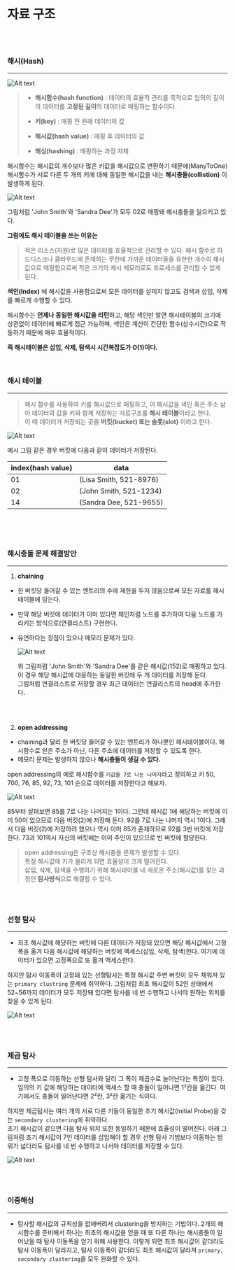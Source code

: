 # 자료 구조

<br>
<br>

### 해시(Hash)

---

![Alt text](image/image.png)

> - **해시함수(hash function)** : 데이터의 효율적 관리를 목적으로 임의의 길이의 데이터를 **고정된 길이**의 데이터로 매핑하는 함수이다.
>
> - **키(key)** : 매핑 전 원래 데이터의 값
>
> - **해시값(hash value)** : 매핑 후 데이터의 값
>
> - **해싱(hashing)** : 매핑하는 과정 자체

해시함수는 해시값의 개수보다 많은 키값을 해시값으로 변환하기 때문에(ManyToOne) 해시함수가 서로 다른 두 개의 키에 대해 동일한 해시값을 내는 **해시충돌(collistion)** 이 발생하게 된다.

![Alt text](image/image-1.png)

그림처럼 'John Smith'와 'Sandra Dee'가 모두 02로 매핑돼 해시충돌을 일으키고 있다.

**그럼에도 해시 테이블을 쓰는 이유는**

> 적은 리소스(자원)로 많은 데이터를 효율적으로 관리할 수 있다. 해시 함수로 하드디스크나 클라우드에 존재하는 무한에 가까운 데이터들을 유한한 개수의 해시값으로 매핑함으로써 작은 크기의 캐시 메모리로도 프로세스를 관리할 수 있게 된다.

**색인(Index)** 에 해시값을 사용함으로써 모든 데이터를 살피지 않고도 검색과 삽입, 삭제를 빠르게 수행할 수 있다.

해시함수는 **언제나 동일한 해시값을 리턴**하고, 해당 색인만 알면 해시테이블의 크기에 상관없이 데이터에 빠르게 접근 가능하며, 색인은 계산이 간단한 함수(상수시간)으로 작동하기 때문에 매우 효율적이다.

**즉 해시테이블은 삽입, 삭제, 탐색시 시간복잡도가 O(1)이다.**

<br>

### 해시 테이블

---

> 해시 함수를 사용하여 키를 해시값으로 매핑하고, 이 해시값을 색인 혹은 주소 삼아 데이터의 값을 키와 함께 저장하는 자료구조를 **해시 테이블**이라고 한다. <br>
> 이 때 데이터가 저장되는 곳을 **버킷(bucket) 또는 슬롯(slot)** 이라고 한다.

![Alt text](image/image-2.png)

예시 그림 같은 경우 버킷에 다음과 같이 데이터가 저장된다.

| index(hash value) | data                   |
| ----------------- | ---------------------- |
| 01                | (Lisa Smith, 521-8976) |
| 02                | (John Smith, 521-1234) |
| 14                | (Sandra Dee, 521-9655) |

<br>
<br>
<br>

### 해시충돌 문제 해결방안

---

1. **chaining**

- 한 버킷당 들어갈 수 있는 엔트리의 수에 제한을 두지 않음으로써 모든 자료를 헤시테이블에 담는다.
- 만약 해당 버킷에 데이터가 이미 있다면 체인처럼 노드를 추가하여 다음 노드를 가리키는 방식으로(연결리스트) 구현한다.
- 유연하다는 장점이 있으나 메모리 문제가 있다.

  ![Alt text](image/image-3.png)

  위 그림처럼 'John Smith'와 'Sandra Dee'를 같은 해시값(152)로 매핑하고 있다. 이 경우 해당 해시값에 대응하는 동일한 버킷에 두 개 데이터를 저장해 둔다.<br>
  그림처럼 연결리스트로 저장할 경우 최근 데이터는 연결리스트의 head에 추가한다.

<br>
<br>

2. **open addressing**

- chaining과 달리 한 버킷당 들어갈 수 있는 엔트리가 하나뿐인 헤시테이블이다. 해시함수로 얻은 주소가 아닌, 다른 주소에 데이터를 저장할 수 있도록 한다.
- 메모리 문제는 발생하지 않으나 **해시충돌이 생길 수 있다.**

open addressing의 예로 해시함수를 `키값을 7로 나눈 나머지`라고 정의하고 키 50, 700, 76, 85, 92, 73, 101 순으로 데이터를 저장한다고 해보자.

![Alt text](image/image-4.png)

85부터 살펴보면 85를 7로 나눈 나머지는 1이다. 그런데 해시값 1에 해당하는 버킷에 이미 50이 있으므로 다음 버킷(2)에 저장해 둔다. 92를 7로 나눈 나머지 역시 1이다. 그래서 다음 버킷(2)에 저장하려 했으나 역시 이미 85가 존재하므로 92를 3번 버킷에 저장한다. 73과 101역시 자신의 버킷에는 이미 주인이 있으므로 빈 버킷에 할당한다.

> open addressing은 구조상 해시충돌 문제가 발생할 수 있다.<br>
> 특정 해시값에 키가 몰리게 되면 효율성이 크게 떨어진다. <br>
> 삽입, 삭제, 탐색을 수행하기 위해 해시테이블 내 새로운 주소(해시값)를 찾는 과정인 **탐사방식**으로 해결할 수 있다.

<br>
<br>

### 선형 탐사

---

- 최초 해시값에 해당하는 버킷에 다른 데이터가 저장돼 있으면 해당 해시값에서 고정폭을 옮겨 다음 해시값에 해당하는 버킷에 액세스(삽입, 삭제, 탐색)한다. 여기에 데이터가 있으면 고정폭으로 또 옮겨 액세스한다.

하지만 탐사 이동폭이 고정돼 있는 선형탐사는 특정 해시값 주변 버킷이 모두 채워져 있는 `primary clustring` 문제에 취약하다.
그림처럼 최초 해시값이 52인 상태에서 52~56까지 데이터가 모두 저장돼 있다면 탐사를 네 번 수행하고 나서야 원하는 위치를 찾을 수 있게 된다.

![Alt text](image/image-5.png)

<br>
<br>

### 제곱 탐사

---

- 고정 폭으로 이동하는 선형 탐사와 달리 그 폭이 제곱수로 늘어난다는 특징이 있다.
  임의의 키 값에 해당하는 데이터에 액세스 할 때 충돌이 일어나면 1²칸을 옮긴다. 여기에서도 충돌이 일어난다면 2²칸, 3²칸 옮기는 식이다.

하지만 제곱탐사는 여러 개의 서로 다른 키들이 동일한 초기 해시값(Initial Probe)을 갖는 `secondary clustering`에 취약하다. <br>
초기 해시값이 같으면 다음 탐사 위치 또한 동일하기 때문에 효율성이 떨어진다. 아래 그림처럼 초기 해시값이 7인 데이터를 삽입해야 할 경우 선형 탐사 기법보다 이동하는 범위가 넓더라도 탐사를 네 번 수행하고 나서야 데이터를 저장할 수 있다.

![Alt text](image/image-6.png)

<br>
<br>

### 이중해싱

---

- 탐사할 해시값의 규칙성을 없애버려서 clustering을 방지하는 기법이다. 2개의 해시함수를 준비해서 하나는 최초의 해시값을 얻을 때 또 다른 하나는 해시충돌이 일어났을 때 탐사 이동폭을 얻기 위해 사용한다. 이렇게 되면 최초 해시값이 같더라도 탐사 이동폭이 달라지고, 탐사 이동폭이 같더라도 최초 해시값이 달라져 `primary, secondary clustering`을 모두 완화할 수 있다.
